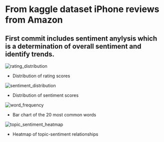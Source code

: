# From kaggle dataset  iPhone reviews from Amazon

## First commit includes sentiment anylysis which is a determination of overall sentiment and identify trends. 
 ![rating_distribution](https://github.com/user-attachments/assets/538c9c9b-27d9-432a-b16b-f09f12b26413)

- Distribution of rating scores

 ![sentiment_distribution](https://github.com/user-attachments/assets/f7096c44-a748-42e4-806a-93d56b4bde06)

- Distribution of sentiment scores

 ![word_frequency](https://github.com/user-attachments/assets/ffd8963a-b972-4438-a7b3-da96d6da6881)

- Bar chart of the 20 most common words

![topic_sentiment_heatmap](https://github.com/user-attachments/assets/41689b84-3962-41e9-8a4d-54eb9dab4a63)

- Heatmap of topic-sentiment relationships
